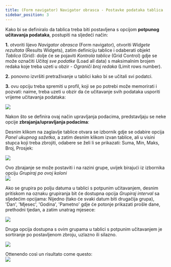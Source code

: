```yaml
---
title: (Form navigator) Navigator obrasca - Postavke podataka tablica
sidebar_position: 3
---
```


Kako bi se definiralo da tablica treba biti postavljena s opcijom **potpunog učitavanja podataka**, postupiti na sljedeći način:

**1.** otvoriti lijevo *Navigator obrasca* (Form navigator), otvoriti *Widgete rezultata* (Results Widgets), zatim definiciju tablice i odaberati objekt *Tablica* (Grid): dolje će se pojaviti *Kontrola tablice* (Grid Control) gdje se može označiti *Učitaj sve podatke* (Load all data) s maksimalnim brojem redaka koje treba uzeti u obzir - *Ograniči broj redaka* (Limit rows number). 

**2.** ponovno izvršiti pretraživanje u tablici kako bi se učitali svi podatci. 
 
**3.** ovu opciju treba spremiti u profil, koji se po potrebi može memorirati i pozvati: naime, treba uzeti u obzir da će učitavanje svih podataka usporiti vrijeme učitavanja podataka:
 
![](/img/it-it/guide/panels/form-navigator/data-grid-settings/image01.png)  

Nakon što se definira ovaj način upravljanja podacima, predstavljaju se neke opcije **zbrajanja/upravljanja podacima**: 

Desnim klikom na zaglavlje tablice otvara se izbornik gdje se odabire opcija *Panel ukupnog sažetka*, a zatim desnim klikom izvan tablice, ali u visini stupca koji treba zbrojiti, odabere se želi li se prikazati: Suma, Min, Maks, Broj, Prosjek:

![](/img/it-it/guide/panels/form-navigator/data-grid-settings/image02.png)

Ovo zbrajanje se može postaviti i na razini grupe, uvijek birajući iz izbornika opciju *Grupiraj po ovoj koloni*  
![](/img/it-it/guide/panels/form-navigator/data-grid-settings/image03.png)  

Ako se grupira po polju datuma u tablici s potpunim učitavanjem, desnim pritiskom na oznaku grupiranja bit će dostupna opcija *Grupiraj interval* sa sljedećim opcijama: Nijedno (tako će svaki datum biti drugačija grupa), 'Dan', 'Mjesec', 'Godina', 'Pametno' gdje će potonje prikazati prošle dane, prethodni tjedan, a zatim unatrag mjesece:

![](/img/it-it/guide/panels/form-navigator/data-grid-settings/image04.png)  

Druga opcija dostupna s ovim grupama u tablici s potpunim učitavanjem je sortiranje po postavljenom zbroju, uzlazno ili silazno.  

![](/img/it-it/guide/panels/form-navigator/data-grid-settings/image05.png)  

Ottenendo così un risultato come questo:  
![](/img/it-it/guide/panels/form-navigator/data-grid-settings/image06.png) 